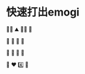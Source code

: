 # 快速打出emogi
:man_in_tuxedo: :mountain: :man_in_tuxedo: :ocean: 

:horse: :horse: :tiger: :tiger:

:womans_clothes: :rice: :older_man: :older_woman: 

:turtle: :heart: :four: :rocket: 